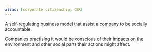 ```yaml
---
alias: [corporate citizenship, CSR]
---
```


A self-regulating business model that assist a company to be socially accountable.

Companies practising it would be conscious of their impacts on the environment and other social parts their actions might affect.